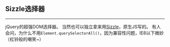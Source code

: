 ## Sizzle选择器
---

jQuery的超强DOM选择器。
当然也可以独立拿来用[Sizzle](https://github.com/jquery/sizzle)，原生JS写的。
有人会问，为什么不用`Element.querySelectorAll()`，因为兼容性问题，IE8以下微妙（杠铃般的嘲笑~）